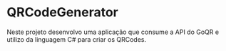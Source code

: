 # QRCodeGenerator
Neste projeto desenvolvo uma aplicação que consume a API do GoQR e utilizo da linguagem C# para criar os QRCodes.
